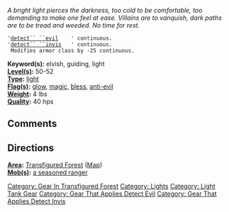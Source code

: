 *A bright light pierces the darkness, too cold to be comfortable, too
demanding to make one feel at ease. Villains are to vanquish, dark paths
are to be tread and weeded. No time for rest.*

`'`[`detect`` ``evil`](Detect_Evil "wikilink")`    ' continuous.`  
`'`[`detect`` ``invis`](Detect_Invis "wikilink")`   ' continuous.`  
` Modifies armor class by -25 continuous.`

**Keyword(s):** elvish, guiding, light  
**[Level(s)](Object_Level "wikilink"):** 50-52  
**[Type](:Category:_Object_Types "wikilink"):**
[light](:Category:_Lights "wikilink")  
**[Flag(s)](:Category:_Object_Flags "wikilink"):**
[glow](Glow_Flag "wikilink"), [magic](Magic_Flag "wikilink"),
[bless](Bless_Flag "wikilink"), [anti-evil](Anti-Evil_Flag "wikilink")  
**[Weight](Object_Weight "wikilink"):** 4 lbs  
**[Quality](Object_Quality "wikilink"):** 40 hps  

## Comments

## Directions

**[Area](:Category:_Areas "wikilink"):** [Transfigured
Forest](:Category:_Transfigured_Forest "wikilink")
([Map](Transfigured_Forest_Map "wikilink"))  
**[Mob(s)](:Category:_Mobs "wikilink"):** [a seasoned
ranger](Seasoned_Ranger "wikilink")  

[Category: Gear In Transfigured
Forest](Category:_Gear_In_Transfigured_Forest "wikilink") [Category:
Lights](Category:_Lights "wikilink") [Category: Light Tank
Gear](Category:_Light_Tank_Gear "wikilink") [Category: Gear That Applies
Detect Evil](Category:_Gear_That_Applies_Detect_Evil "wikilink")
[Category: Gear That Applies Detect
Invis](Category:_Gear_That_Applies_Detect_Invis "wikilink")
